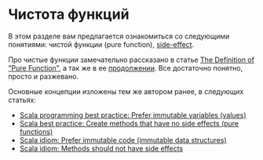 Чистота функций
===============

В этом разделе вам предлагается ознакомиться со следующими понятиями:
чистой функции (pure function), [side-effect][1].

Про чистые функции замечательно рассказано в статье
[The Definition of "Pure Function"][2], а так же в ее [продолжении][3].
Все достаточно понятно, просто и разжевано.

Основные концепции изложены тем же автором ранее, в следующих статьях:

 - [Scala programming best practice: Prefer immutable variables (values)][4]
 - [Scala best practice: Create methods that have no side effects (pure functions)][5]
 - [Scala idiom: Prefer immutable code (immutable data structures)][6]
 - [Scala idiom: Methods should not have side effects][7]

[1]: https://en.wikipedia.org/wiki/Side_effect_(computer_science)
[2]: http://scalafp.com/book/definition-of-pure-functions.html
[3]: http://scalafp.com/book/benefits-of-pure-functions.html

[4]: http://alvinalexander.com/scala/best-practice-prefer-immutable-variables-values-in-scala
[5]: http://alvinalexander.com/scala/how-to-create-scala-methods-no-side-effects-pure-functions
[6]: http://alvinalexander.com/scala/scala-idiom-immutable-code-functional-programming-immutability
[7]: http://alvinalexander.com/scala/scala-idiom-methods-functions-no-side-effects

